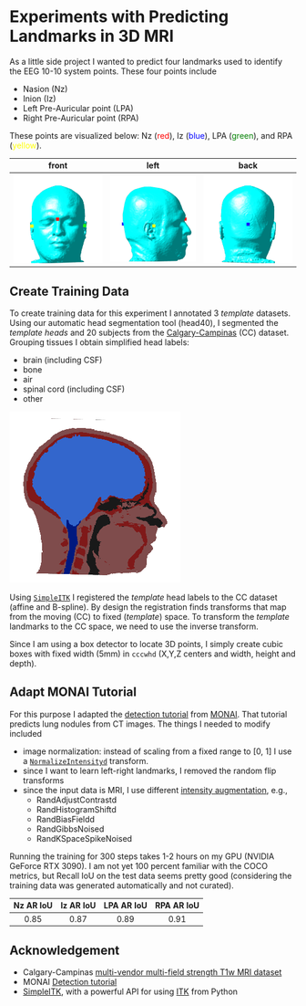 # Experiments with Predicting Landmarks in 3D MRI

As a little side project I wanted to predict four landmarks used to identify the EEG 10-10 system points.
These four points include

- Nasion (Nz)
- Inion (Iz)
- Left Pre-Auricular point (LPA)
- Right Pre-Auricular point (RPA)

These points are visualized below: Nz (<font color="red">red</font>), Iz (<font color="blue">blue</font>), LPA (<font color="green">green</font>), and RPA (<font color="yellow">yellow</font>).

|                   front                   |                  left                   |                  back                   |
| :---------------------------------------: | :-------------------------------------: | :-------------------------------------: |
| ![front](visualization/figures/front.png) | ![left](visualization/figures/left.png) | ![back](visualization/figures/back.png) |

## Create Training Data

To create training data for this experiment I annotated 3 _template_ datasets. Using our automatic head segmentation tool (head40), I segmented the _template heads_ and 20 subjects from the [Calgary-Campinas](https://sites.google.com/view/calgary-campinas-dataset/home) (CC) dataset. Grouping tissues I obtain simplified head labels:

- brain (including CSF)
- bone
- air
- spinal cord (including CSF)
- other

![base mask](visualization/figures/base_mask.png)

Using [`SimpleITK`](https://pypi.org/project/SimpleITK/) I registered the _template_ head labels to the CC dataset (affine and B-spline). By design the registration finds transforms that map from the moving (CC) to fixed (_template_) space. To transform the _template_ landmarks to the CC space, we need to use the inverse transform.

Since I am using a box detector to locate 3D points, I simply create cubic boxes with fixed width (5mm) in `cccwhd` (X,Y,Z centers and width, height and depth).

## Adapt MONAI Tutorial

For this purpose I adapted the [detection tutorial](https://github.com/Project-MONAI/tutorials/tree/main/detection) from [MONAI](https://github.com/Project-MONAI). That tutorial predicts lung nodules from CT images. The things I needed to modify included

- image normalization: instead of scaling from a fixed range to \[0, 1\] I use a [`NormalizeIntensityd`](https://docs.monai.io/en/stable/transforms.html#normalizeintensityd) transform.
- since I want to learn left-right landmarks, I removed the random flip transforms
- since the input data is MRI, I use different [intensity augmentation](https://docs.monai.io/en/stable/transforms.html#intensity-dict), e.g.,
  - RandAdjustContrastd
  - RandHistogramShiftd
  - RandBiasFieldd
  - RandGibbsNoised
  - RandKSpaceSpikeNoised

Running the training for 300 steps takes 1-2 hours on my GPU (NVIDIA GeForce RTX 3090). I am not yet 100 percent familiar with the COCO metrics, but Recall IoU on the test data seems pretty good (considering the training data was generated automatically and not curated).

| Nz AR IoU | Iz AR IoU | LPA AR IoU | RPA AR IoU |
| :-------: | :-------: | :--------: | :--------: |
|   0.85    |   0.87    |    0.89    |    0.91    |

## Acknowledgement

- Calgary-Campinas [multi-vendor multi-field strength T1w MRI dataset](https://sites.google.com/view/calgary-campinas-dataset/home)
- MONAI [Detection tutorial](https://github.com/Project-MONAI/tutorials/tree/main/detection)
- [SimpleITK](https://simpleitk.org/), with a powerful API for using [ITK](https://itk.org/) from Python

